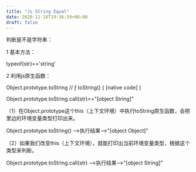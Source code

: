 ```yaml
---
title: "Js String Equal"
date: 2020-11-16T19:36:59+08:00
draft: false
---
```


判断是不是字符串：

1 基本方法：

typeof(str)=='string'

2 利用js原生函数：

Object.prototype.toString  // ƒ toString() { [native code] }

Object.prototype.toString.call(str)=="[object String]"

（1）在Object.prototype这个this（上下文环境）中执行toString原生函数，会把里边的环境变量类型打印出来。

Object.prototype.toString() -->执行结果-->"[object Object]"

（2）如果我们改变this（上下文环境），就能打印出当前环境变量类型，根据这个类型来判断。

Object.prototype.toString.call(str) -->执行结果-->"[object String]"